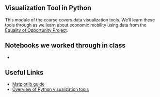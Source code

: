 ## Visualization Tool in Python
This module of the course covers data visualization tools.  We'll learn these tools through as we learn about economic mobility using data from the [Equality of Opportunity Project](http://www.equality-of-opportunity.org).


## Notebooks we worked through in class

*


## Useful Links

* [Matplotlib guide](http://pbpython.com/effective-matplotlib.html)
* [Overview of Python visualization tools](http://pbpython.com/visualization-tools-1.html)
